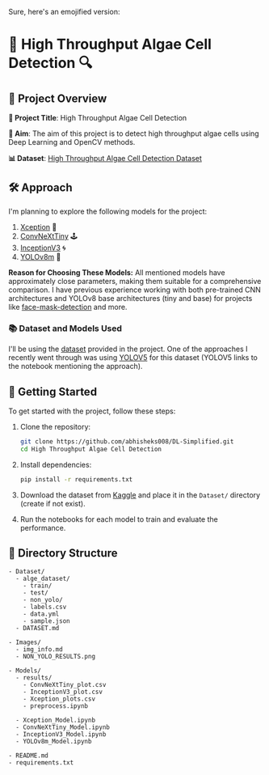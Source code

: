 Sure, here's an emojified version:

# 🌿 High Throughput Algae Cell Detection 🔍

## 🚀 Project Overview

 **📌 Project Title**: High Throughput Algae Cell Detection

 **🎯 Aim**: The aim of this project is to detect high throughput algae cells using Deep Learning and OpenCV methods.

 **📊 Dataset**: [High Throughput Algae Cell Detection Dataset](https://www.kaggle.com/datasets/marquis03/high-throughput-algae-cell-detection)

## 🛠 Approach

I'm planning to explore the following models for the project:

1. [Xception](https://keras.io/api/applications/xception) 🧠
2. [ConvNeXtTiny](https://keras.io/api/applications/convnext/#convnexttiny-function) 🕹️
3. [InceptionV3](https://keras.io/api/applications/inceptionv3) 🌀
4. [YOLOv8m](https://github.com/ultralytics/ultralytics) 🚀

**Reason for Choosing These Models:**
All mentioned models have approximately close parameters, making them suitable for a comprehensive comparison. I have previous experience working with both pre-trained CNN architectures and YOLOv8 base architectures (tiny and base) for projects like [face-mask-detection](https://github.com/ARPIT2128/SAP-internal-face-mask-detection) and more.

### 📚 Dataset and Models Used

I'll be using the [dataset](https://www.kaggle.com/datasets/marquis03/high-throughput-algae-cell-detection) provided in the project. One of the approaches I recently went through was using [YOLOV5](https://www.kaggle.com/code/marquis03/yolov5-high-throughput-algae-cell-detection) for this dataset (YOLOV5 links to the notebook mentioning the approach).

## 🚀 Getting Started

To get started with the project, follow these steps:

1. Clone the repository:
   ```bash
   git clone https://github.com/abhisheks008/DL-Simplified.git
   cd High Throughput Algae Cell Detection
   ```

2. Install dependencies:
   ```bash
   pip install -r requirements.txt
   ```

3. Download the dataset from [Kaggle](https://www.kaggle.com/datasets/marquis03/high-throughput-algae-cell-detection) and place it in the `Dataset/` directory (create if not exist).

4. Run the notebooks for each model to train and evaluate the performance.

## 📂 Directory Structure

```plaintext
- Dataset/
  - alge_dataset/
    - train/
    - test/
    - non_yolo/
    - labels.csv
    - data.yml
    - sample.json
  - DATASET.md

- Images/
  - img_info.md
  - NON_YOLO_RESULTS.png

- Models/
  - results/
    - ConvNeXtTiny_plot.csv
    - InceptionV3_plot.csv
    - Xception_plots.csv
    - preprocess.ipynb
    
  - Xception_Model.ipynb
  - ConvNeXtTiny_Model.ipynb
  - InceptionV3_Model.ipynb
  - YOLOv8m_Model.ipynb

- README.md
- requirements.txt
```